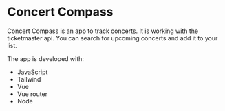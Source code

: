 # Concert Compass

Concert Compass is an app to track concerts. It is working with the ticketmaster api. You can search for upcoming concerts and add it to your list.

The app is developed with:

- JavaScript
- Tailwind
- Vue
- Vue router
- Node
